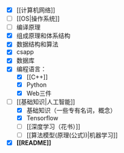- [x] [[计算机网络]] 
- [ ] [[OS|操作系统]]
- [ ] 编译原理
- [x] 组成原理和体系结构
- [x] 数据结构和算法
- [x]  csapp
- [x] 数据库
- [x]  编程语言：
	- [x] [[C++]]
	- [x] Python
	- [x] Web三件
- [ ] [[基础知识|人工智能]] 
	- [x] 基础知识（一些专有名词，概念）
	- [x] Tensorflow
	- [ ] [[深度学习（花书）]]
	- [ ] [[算法模型(原理(公式))|机器学习]]
- [x] **[[README]]**